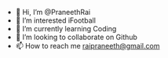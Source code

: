 - 👋 Hi, I’m @PraneethRai
- 👀 I’m interested iFootball
- 🌱 I’m currently learning Coding
- 💞️ I’m looking to collaborate on Github
- 📫 How to reach me raipraneeth@gmail.com

<!---
PraneethRai/PraneethRai is a ✨ special ✨ repository because its `README.md` (this file) appears on your GitHub profile.
You can click the Preview link to take a look at your changes.
--->
